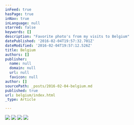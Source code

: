 ```yaml
---
inFeed: true
hasPage: true
inNav: true
inLanguage: null
starred: false
keywords: []
description: "Favorite photo's from my visits to Belgium"
datePublished: '2016-02-04T19:57:32.701Z'
dateModified: '2016-02-04T19:57:12.526Z'
title: Belgium
authors: []
publisher:
  name: null
  domain: null
  url: null
  favicon: null
author: []
sourcePath: _posts/2016-02-04-belgium.md
published: true
url: belgium/index.html
_type: Article

---
```

![](https://the-grid-user-content.s3-us-west-2.amazonaws.com/8b1d781e-70c5-4ebf-8d4e-0167a6c99f41.JPG)
![](https://the-grid-user-content.s3-us-west-2.amazonaws.com/45b94162-4ae4-43f2-a44e-ec239ab05955.JPG)
![](https://the-grid-user-content.s3-us-west-2.amazonaws.com/bfaa0662-b280-4d47-9d43-1c2f73470ed4.JPG)
![](https://the-grid-user-content.s3-us-west-2.amazonaws.com/f8c733d6-ef59-475c-8215-63fb13dff0bd.JPG)